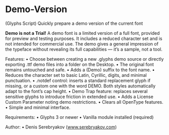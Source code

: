 # Demo-Version
(Glyphs Script) Quickly prepare a demo version of the current font 

**Demo is not a Trial!**
A demo font is a limited version of a full font, provided for preview and testing purposes. It includes a reduced character set and is not intended for commercial use. The demo gives a general impression of the typeface without revealing its full capabilities — it’s a sample, not a tool.

Features: 
• Choose between creating a new .glyphs demo source or directly exporting .ttf demo files into a folder on the Desktop.
• The original font remains untouched and safe.
• Adds a (Demo) suffix to the font name.
• Reduces the character set to basic Latin, Cyrillic, digits, and minimal punctuation.
• .notdef control: inserts a standard replacement glyph if missing, or a custom one with the word DEMO. Both styles automatically adapt to the font’s cap height.
• Demo Trap feature: replaces several sensitive glyphs to introduce friction in extended use.
• Adds a License Custom Parameter noting demo restrictions.
• Clears all OpenType features.
• Simple and minimal interface.

Requirements: 
• Glyphs 3 or newer
• Vanilla module installed (required)

Author:
• Denis Serebryakov (www.serebryakov.com)
